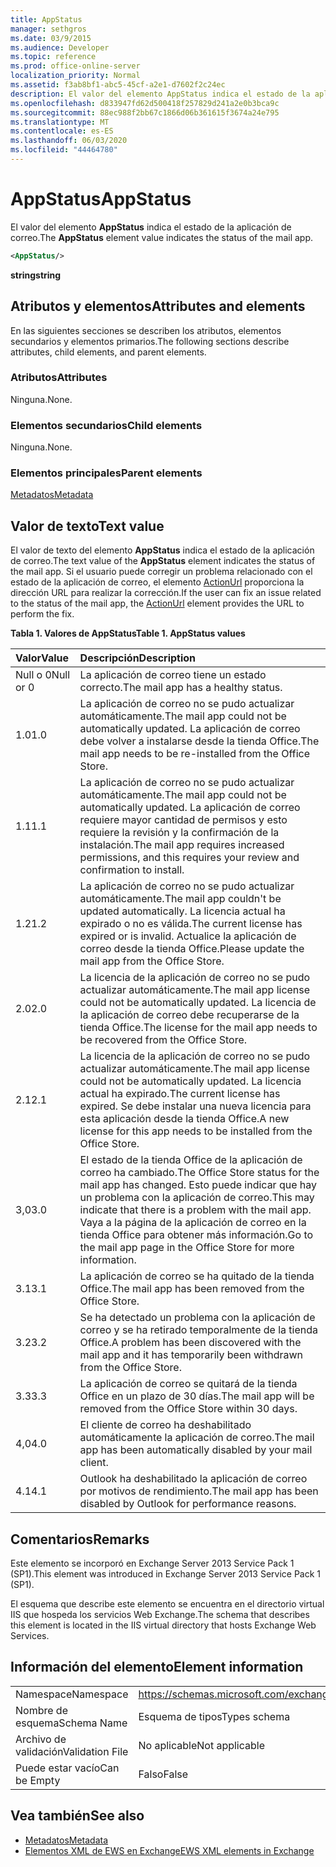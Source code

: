 ```yaml
---
title: AppStatus
manager: sethgros
ms.date: 03/9/2015
ms.audience: Developer
ms.topic: reference
ms.prod: office-online-server
localization_priority: Normal
ms.assetid: f3ab8bf1-abc5-45cf-a2e1-d7602f2c24ec
description: El valor del elemento AppStatus indica el estado de la aplicación de correo.
ms.openlocfilehash: d833947fd62d500418f257829d241a2e0b3bca9c
ms.sourcegitcommit: 88ec988f2bb67c1866d06b361615f3674a24e795
ms.translationtype: MT
ms.contentlocale: es-ES
ms.lasthandoff: 06/03/2020
ms.locfileid: "44464780"
---
```

# <a name="appstatus"></a><span data-ttu-id="a19c1-103">AppStatus</span><span class="sxs-lookup"><span data-stu-id="a19c1-103">AppStatus</span></span>

<span data-ttu-id="a19c1-104">El valor del elemento **AppStatus** indica el estado de la aplicación de correo.</span><span class="sxs-lookup"><span data-stu-id="a19c1-104">The **AppStatus** element value indicates the status of the mail app.</span></span> 
  
```XML
<AppStatus/>
```

 <span data-ttu-id="a19c1-105">**string**</span><span class="sxs-lookup"><span data-stu-id="a19c1-105">**string**</span></span>
## <a name="attributes-and-elements"></a><span data-ttu-id="a19c1-106">Atributos y elementos</span><span class="sxs-lookup"><span data-stu-id="a19c1-106">Attributes and elements</span></span>

<span data-ttu-id="a19c1-107">En las siguientes secciones se describen los atributos, elementos secundarios y elementos primarios.</span><span class="sxs-lookup"><span data-stu-id="a19c1-107">The following sections describe attributes, child elements, and parent elements.</span></span>
  
### <a name="attributes"></a><span data-ttu-id="a19c1-108">Atributos</span><span class="sxs-lookup"><span data-stu-id="a19c1-108">Attributes</span></span>

<span data-ttu-id="a19c1-109">Ninguna.</span><span class="sxs-lookup"><span data-stu-id="a19c1-109">None.</span></span>
  
### <a name="child-elements"></a><span data-ttu-id="a19c1-110">Elementos secundarios</span><span class="sxs-lookup"><span data-stu-id="a19c1-110">Child elements</span></span>

<span data-ttu-id="a19c1-111">Ninguna.</span><span class="sxs-lookup"><span data-stu-id="a19c1-111">None.</span></span>
  
### <a name="parent-elements"></a><span data-ttu-id="a19c1-112">Elementos principales</span><span class="sxs-lookup"><span data-stu-id="a19c1-112">Parent elements</span></span>

[<span data-ttu-id="a19c1-113">Metadatos</span><span class="sxs-lookup"><span data-stu-id="a19c1-113">Metadata</span></span>](metadata-ex15websvcsotherref.md)
  
## <a name="text-value"></a><span data-ttu-id="a19c1-114">Valor de texto</span><span class="sxs-lookup"><span data-stu-id="a19c1-114">Text value</span></span>

<span data-ttu-id="a19c1-115">El valor de texto del elemento **AppStatus** indica el estado de la aplicación de correo.</span><span class="sxs-lookup"><span data-stu-id="a19c1-115">The text value of the **AppStatus** element indicates the status of the mail app.</span></span> <span data-ttu-id="a19c1-116">Si el usuario puede corregir un problema relacionado con el estado de la aplicación de correo, el elemento [ActionUrl](actionurl.md) proporciona la dirección URL para realizar la corrección.</span><span class="sxs-lookup"><span data-stu-id="a19c1-116">If the user can fix an issue related to the status of the mail app, the [ActionUrl](actionurl.md) element provides the URL to perform the fix.</span></span> 
  
<span data-ttu-id="a19c1-117">**Tabla 1. Valores de AppStatus**</span><span class="sxs-lookup"><span data-stu-id="a19c1-117">**Table 1. AppStatus values**</span></span>

|<span data-ttu-id="a19c1-118">**Valor**</span><span class="sxs-lookup"><span data-stu-id="a19c1-118">**Value**</span></span>|<span data-ttu-id="a19c1-119">**Descripción**</span><span class="sxs-lookup"><span data-stu-id="a19c1-119">**Description**</span></span>|
|:-----|:-----|
|<span data-ttu-id="a19c1-120">Null o 0</span><span class="sxs-lookup"><span data-stu-id="a19c1-120">Null or 0</span></span>  <br/> |<span data-ttu-id="a19c1-121">La aplicación de correo tiene un estado correcto.</span><span class="sxs-lookup"><span data-stu-id="a19c1-121">The mail app has a healthy status.</span></span>  <br/> |
|<span data-ttu-id="a19c1-122">1.0</span><span class="sxs-lookup"><span data-stu-id="a19c1-122">1.0</span></span>  <br/> |<span data-ttu-id="a19c1-123">La aplicación de correo no se pudo actualizar automáticamente.</span><span class="sxs-lookup"><span data-stu-id="a19c1-123">The mail app could not be automatically updated.</span></span> <span data-ttu-id="a19c1-124">La aplicación de correo debe volver a instalarse desde la tienda Office.</span><span class="sxs-lookup"><span data-stu-id="a19c1-124">The mail app needs to be re-installed from the Office Store.</span></span>  <br/> |
|<span data-ttu-id="a19c1-125">1.1</span><span class="sxs-lookup"><span data-stu-id="a19c1-125">1.1</span></span>  <br/> |<span data-ttu-id="a19c1-126">La aplicación de correo no se pudo actualizar automáticamente.</span><span class="sxs-lookup"><span data-stu-id="a19c1-126">The mail app could not be automatically updated.</span></span> <span data-ttu-id="a19c1-127">La aplicación de correo requiere mayor cantidad de permisos y esto requiere la revisión y la confirmación de la instalación.</span><span class="sxs-lookup"><span data-stu-id="a19c1-127">The mail app requires increased permissions, and this requires your review and confirmation to install.</span></span>  <br/> |
|<span data-ttu-id="a19c1-128">1.2</span><span class="sxs-lookup"><span data-stu-id="a19c1-128">1.2</span></span>  <br/> |<span data-ttu-id="a19c1-129">La aplicación de correo no se pudo actualizar automáticamente.</span><span class="sxs-lookup"><span data-stu-id="a19c1-129">The mail app couldn't be updated automatically.</span></span> <span data-ttu-id="a19c1-130">La licencia actual ha expirado o no es válida.</span><span class="sxs-lookup"><span data-stu-id="a19c1-130">The current license has expired or is invalid.</span></span> <span data-ttu-id="a19c1-131">Actualice la aplicación de correo desde la tienda Office.</span><span class="sxs-lookup"><span data-stu-id="a19c1-131">Please update the mail app from the Office Store.</span></span>  <br/> |
|<span data-ttu-id="a19c1-132">2.0</span><span class="sxs-lookup"><span data-stu-id="a19c1-132">2.0</span></span>  <br/> |<span data-ttu-id="a19c1-133">La licencia de la aplicación de correo no se pudo actualizar automáticamente.</span><span class="sxs-lookup"><span data-stu-id="a19c1-133">The mail app license could not be automatically updated.</span></span> <span data-ttu-id="a19c1-134">La licencia de la aplicación de correo debe recuperarse de la tienda Office.</span><span class="sxs-lookup"><span data-stu-id="a19c1-134">The license for the mail app needs to be recovered from the Office Store.</span></span>  <br/> |
|<span data-ttu-id="a19c1-135">2.1</span><span class="sxs-lookup"><span data-stu-id="a19c1-135">2.1</span></span>  <br/> |<span data-ttu-id="a19c1-136">La licencia de la aplicación de correo no se pudo actualizar automáticamente.</span><span class="sxs-lookup"><span data-stu-id="a19c1-136">The mail app license could not be automatically updated.</span></span> <span data-ttu-id="a19c1-137">La licencia actual ha expirado.</span><span class="sxs-lookup"><span data-stu-id="a19c1-137">The current license has expired.</span></span> <span data-ttu-id="a19c1-138">Se debe instalar una nueva licencia para esta aplicación desde la tienda Office.</span><span class="sxs-lookup"><span data-stu-id="a19c1-138">A new license for this app needs to be installed from the Office Store.</span></span>  <br/> |
|<span data-ttu-id="a19c1-139">3,0</span><span class="sxs-lookup"><span data-stu-id="a19c1-139">3.0</span></span>  <br/> |<span data-ttu-id="a19c1-140">El estado de la tienda Office de la aplicación de correo ha cambiado.</span><span class="sxs-lookup"><span data-stu-id="a19c1-140">The Office Store status for the mail app has changed.</span></span> <span data-ttu-id="a19c1-141">Esto puede indicar que hay un problema con la aplicación de correo.</span><span class="sxs-lookup"><span data-stu-id="a19c1-141">This may indicate that there is a problem with the mail app.</span></span> <span data-ttu-id="a19c1-142">Vaya a la página de la aplicación de correo en la tienda Office para obtener más información.</span><span class="sxs-lookup"><span data-stu-id="a19c1-142">Go to the mail app page in the Office Store for more information.</span></span>  <br/> |
|<span data-ttu-id="a19c1-143">3.1</span><span class="sxs-lookup"><span data-stu-id="a19c1-143">3.1</span></span>  <br/> |<span data-ttu-id="a19c1-144">La aplicación de correo se ha quitado de la tienda Office.</span><span class="sxs-lookup"><span data-stu-id="a19c1-144">The mail app has been removed from the Office Store.</span></span>  <br/> |
|<span data-ttu-id="a19c1-145">3.2</span><span class="sxs-lookup"><span data-stu-id="a19c1-145">3.2</span></span>  <br/> |<span data-ttu-id="a19c1-146">Se ha detectado un problema con la aplicación de correo y se ha retirado temporalmente de la tienda Office.</span><span class="sxs-lookup"><span data-stu-id="a19c1-146">A problem has been discovered with the mail app and it has temporarily been withdrawn from the Office Store.</span></span>  <br/> |
|<span data-ttu-id="a19c1-147">3.3</span><span class="sxs-lookup"><span data-stu-id="a19c1-147">3.3</span></span>  <br/> |<span data-ttu-id="a19c1-148">La aplicación de correo se quitará de la tienda Office en un plazo de 30 días.</span><span class="sxs-lookup"><span data-stu-id="a19c1-148">The mail app will be removed from the Office Store within 30 days.</span></span>  <br/> |
|<span data-ttu-id="a19c1-149">4,0</span><span class="sxs-lookup"><span data-stu-id="a19c1-149">4.0</span></span>  <br/> |<span data-ttu-id="a19c1-150">El cliente de correo ha deshabilitado automáticamente la aplicación de correo.</span><span class="sxs-lookup"><span data-stu-id="a19c1-150">The mail app has been automatically disabled by your mail client.</span></span>  <br/> |
|<span data-ttu-id="a19c1-151">4.1</span><span class="sxs-lookup"><span data-stu-id="a19c1-151">4.1</span></span>  <br/> |<span data-ttu-id="a19c1-152">Outlook ha deshabilitado la aplicación de correo por motivos de rendimiento.</span><span class="sxs-lookup"><span data-stu-id="a19c1-152">The mail app has been disabled by Outlook for performance reasons.</span></span>  <br/> |
   
## <a name="remarks"></a><span data-ttu-id="a19c1-153">Comentarios</span><span class="sxs-lookup"><span data-stu-id="a19c1-153">Remarks</span></span>

<span data-ttu-id="a19c1-154">Este elemento se incorporó en Exchange Server 2013 Service Pack 1 (SP1).</span><span class="sxs-lookup"><span data-stu-id="a19c1-154">This element was introduced in Exchange Server 2013 Service Pack 1 (SP1).</span></span>
  
<span data-ttu-id="a19c1-155">El esquema que describe este elemento se encuentra en el directorio virtual IIS que hospeda los servicios Web Exchange.</span><span class="sxs-lookup"><span data-stu-id="a19c1-155">The schema that describes this element is located in the IIS virtual directory that hosts Exchange Web Services.</span></span>
  
## <a name="element-information"></a><span data-ttu-id="a19c1-156">Información del elemento</span><span class="sxs-lookup"><span data-stu-id="a19c1-156">Element information</span></span>

|||
|:-----|:-----|
|<span data-ttu-id="a19c1-157">Namespace</span><span class="sxs-lookup"><span data-stu-id="a19c1-157">Namespace</span></span>  <br/> | https://schemas.microsoft.com/exchange/services/2006/types  <br/> |
|<span data-ttu-id="a19c1-158">Nombre de esquema</span><span class="sxs-lookup"><span data-stu-id="a19c1-158">Schema Name</span></span>  <br/> |<span data-ttu-id="a19c1-159">Esquema de tipos</span><span class="sxs-lookup"><span data-stu-id="a19c1-159">Types schema</span></span>  <br/> |
|<span data-ttu-id="a19c1-160">Archivo de validación</span><span class="sxs-lookup"><span data-stu-id="a19c1-160">Validation File</span></span>  <br/> |<span data-ttu-id="a19c1-161">No aplicable</span><span class="sxs-lookup"><span data-stu-id="a19c1-161">Not applicable</span></span>  <br/> |
|<span data-ttu-id="a19c1-162">Puede estar vacío</span><span class="sxs-lookup"><span data-stu-id="a19c1-162">Can be Empty</span></span>  <br/> |<span data-ttu-id="a19c1-163">Falso</span><span class="sxs-lookup"><span data-stu-id="a19c1-163">False</span></span>  <br/> |
   
## <a name="see-also"></a><span data-ttu-id="a19c1-164">Vea también</span><span class="sxs-lookup"><span data-stu-id="a19c1-164">See also</span></span>

- [<span data-ttu-id="a19c1-165">Metadatos</span><span class="sxs-lookup"><span data-stu-id="a19c1-165">Metadata</span></span>](metadata-ex15websvcsotherref.md)
- [<span data-ttu-id="a19c1-166">Elementos XML de EWS en Exchange</span><span class="sxs-lookup"><span data-stu-id="a19c1-166">EWS XML elements in Exchange</span></span>](ews-xml-elements-in-exchange.md)

